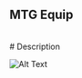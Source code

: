 ## MTG Equip
<br>
# Description
<br>

![Alt Text](https://media.giphy.com/media/FIubwBmljZpjJrgDfg/giphy.gif)

